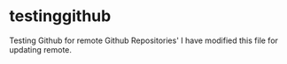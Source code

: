 # testinggithub
Testing Github for remote Github Repositories'
I have modified this file for updating remote.
